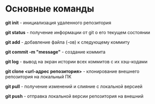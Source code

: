 # Основные команды

**git init** - инициализация удаленного репозитория

**git status** - получение информации от git о его текущем состоянии

**git add** - добавление файла (-ов) к следующему коммиту

**git commit -m "message"** - создание коммита

**git log** - вывод на экран истории всех коммитов с их хэш-кодами

**git clone <url-адрес репозитория>** - клонирование внешнего репозитория на локальный ПК

**git pull** - получение изменений и слияние с локальной версией

**git push** - отправка локальной версии репозитория на внешний